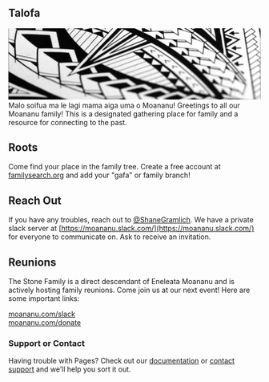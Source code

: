 ## Talofa
![Samoan Tattoo Pattern](images/pattern.jpg)
Malo soifua ma le lagi mama aiga uma o Moananu! Greetings to all our Moananu family! This is a designated gathering place for family and a resource for connecting to the past.

## Roots
Come find your place in the family tree. Create a free account at [familysearch.org](https://www.familysearch.org/) and add your "gafa" or family branch!

## Reach Out
If you have any troubles, reach out to [@ShaneGramlich](https://twitter.com/ShaneGramlich). We have a private slack server at [https://moananu.slack.com/](https://moananu.slack.com/) for everyone to communicate on. Ask to receive an invitation.

## Reunions
The Stone Family is a direct descendant of Eneleata Moananu and is actively hosting family reunions. Come join us at our next event! Here are some important links:

[moananu.com/slack](http://moananu.com/slack)  
[moananu.com/donate](http://moananu.com/donate)  

### Support or Contact

Having trouble with Pages? Check out our [documentation](https://help.github.com/categories/github-pages-basics/) or [contact support](https://github.com/contact) and we’ll help you sort it out.
